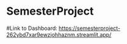 # SemesterProject

#Link to Dashboard: https://semesterproject-262ybd7xar9ewzjohhaznm.streamlit.app/
